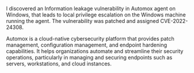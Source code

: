 I discovered an Information leakage vulnerability in Automox agent on Windows, that leads to local privilege escalation on the Windows machine running the agent. The vulnerability was patched and assigned CVE-2022-24308.

Automox is a cloud-native cybersecurity platform that provides patch management, configuration management, and endpoint hardening capabilities. It helps organizations automate and streamline their security operations, particularly in managing and securing endpoints such as servers, workstations, and cloud instances.
